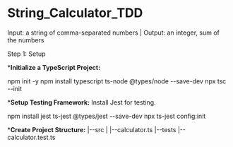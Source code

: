 # String_Calculator_TDD
Input: a string of comma-separated numbers | Output: an integer, sum of the numbers

Step 1: Setup

***Initialize a TypeScript Project:**

npm init -y
npm install typescript ts-node @types/node --save-dev
npx tsc --init

***Setup Testing Framework:**
Install Jest for testing.

npm install jest ts-jest @types/jest --save-dev
npx ts-jest config:init

***Create Project Structure:**
|--src
|    |--calculator.ts
|--tests
     |--calculator.test.ts
